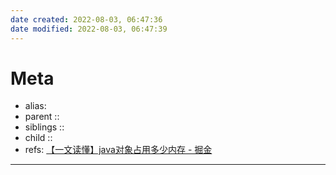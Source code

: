 ```yaml
---
date created: 2022-08-03, 06:47:36
date modified: 2022-08-03, 06:47:39
---
```


# Meta

- alias:
- parent ::
- siblings ::
- child ::
- refs: [【一文读懂】java对象占用多少内存 - 掘金](https://juejin.cn/post/7011109094522093576)

---
